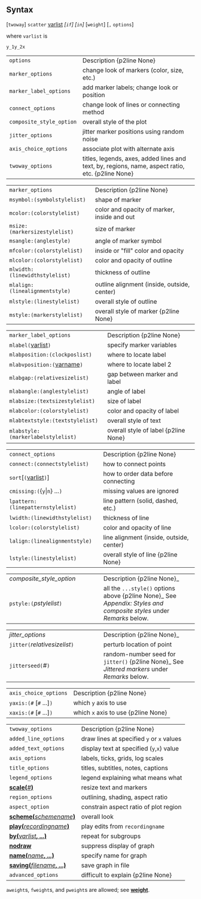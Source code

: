 ## Syntax

\[`twoway`\] `scatter`
[varlist](http://www.stata.com/help.cgi?varlist)
_\[`if`\] \[`in`\]_ \[`weight`\] \[`,`
`options`\]

where `varlist` is

`y_1y_2x`

|                          |                                                                                                  |
|--------------------------|--------------------------------------------------------------------------------------------------|
| `options`                | Description {p2line None}                                                                        |
| `marker_options`         | change look of markers (color, size, etc.)                                                       |
| `marker_label_options`   | add marker labels; change look or position                                                       |
| `connect_options`        | change look of lines or connecting method                                                        |
| `composite_style_option` | overall style of the plot                                                                        |
| `jitter_options`         | jitter marker positions using random noise                                                       |
| `axis_choice_options`    | associate plot with alternate axis                                                               |
| `twoway_options`         | titles, legends, axes, added lines and text, by, regions, name, aspect ratio, etc. {p2line None} |

|                                    |                                             |
|------------------------------------|---------------------------------------------|
| `marker_options`                   | Description {p2line None}                   |
| `msymbol:(symbolstylelist)`    | shape of marker                             |
| `mcolor:(colorstylelist)`      | color and opacity of marker, inside and out |
| `msize:(markersizestylelist)`  | size of marker                              |
| `msangle:(anglestyle)`         | angle of marker symbol                      |
| `mfcolor:(colorstylelist)`     | inside or "fill" color and opacity          |
| `mlcolor:(colorstylelist)`     | color and opacity of outline                |
| `mlwidth:(linewidthstylelist)` | thickness of outline                        |
| `mlalign:(linealignmentstyle)` | outline alignment (inside, outside, center) |
| `mlstyle:(linestylelist)`      | overall style of outline                    |
| `mstyle:(markerstylelist)`     | overall style of marker {p2line None}       |

|                                                                                                 |                                      |
|-------------------------------------------------------------------------------------------------|--------------------------------------|
| `marker_label_options`                                                                          | Description {p2line None}            |
| `mlabel(`[varlist](http://www.stata.com/help.cgi?varlist)`)`         | specify marker variables             |
| `mlabposition:(clockposlist)`                                                               | where to locate label                |
| `mlabvposition:(`[varname](http://www.stata.com/help.cgi?varname)`)` | where to locate label 2              |
| `mlabgap:(relativesizelist)`                                                                | gap between marker and label         |
| `mlabangle:(anglestylelist)`                                                                | angle of label                       |
| `mlabsize:(textsizestylelist)`                                                              | size of label                        |
| `mlabcolor:(colorstylelist)`                                                                | color and opacity of label           |
| `mlabtextstyle:(textstylelist)`                                                             | overall style of text                |
| `mlabstyle:(markerlabelstylelist)`                                                          | overall style of label {p2line None} |

|                                                                                             |                                          |
|---------------------------------------------------------------------------------------------|------------------------------------------|
| `connect_options`                                                                           | Description {p2line None}                |
| `connect:(connectstylelist)`                                                            | how to connect points                    |
| `sort`\[`(`[varlist](http://www.stata.com/help.cgi?varlist)`)`\] | how to order data before connecting      |
| `cmissing:(`{`y`\|`n`} ...`)` | missing values are ignored               |
| `lpattern:(linepatternstylelist)`                                                       | line pattern (solid, dashed, etc.)       |
| `lwidth:(linewidthstylelist)`                                                           | thickness of line                        |
| `lcolor:(colorstylelist)`                                                               | color and opacity of line                |
| `lalign:(linealignmentstyle)`                                                           | line alignment (inside, outside, center) |
| `lstyle:(linestylelist)`                                                                | overall style of line {p2line None}      |

<table id="composite_style_option" class="standard">
<colgroup>
<col style="width: 50%" />
<col style="width: 50%" />
</colgroup>
<tbody>
<tr class="odd">
<td><var class="command">composite_style_option</var></td>
<td>Description <span>{p2line None}_</td>
</tr>
<tr class="even">
<td><code class="command">pstyle:(</code><var class="command">pstylelist</var><code class="command">)</code></td>
<td>all the <code class="command">...style()</code> options above <span>{p2line None}_
See <var class="command">Appendix: Styles and composite styles</var> under <var class="command">Remarks</var> below.</td>
</tr>
</tbody>
</table>

<table id="jitter_options" class="standard">
<colgroup>
<col style="width: 50%" />
<col style="width: 50%" />
</colgroup>
<tbody>
<tr class="odd">
<td><var class="command">jitter_options</var></td>
<td>Description <span>{p2line None}_</td>
</tr>
<tr class="even">
<td><code class="command">jitter(</code><var class="command">relativesizelist</var><code class="command">)</code></td>
<td>perturb location of point</td>
</tr>
<tr class="odd">
<td><code class="command">jitterseed(</code><var class="command">#</var><code class="command">)</code></td>
<td>random-number seed for <code class="command">jitter()</code> <span>{p2line None}_
See <var class="command">Jittered markers</var> under <var class="command">Remarks</var> below.</td>
</tr>
</tbody>
</table>

|                             |                                     |
|-----------------------------|-------------------------------------|
| `axis_choice_options`       | Description {p2line None}           |
| `yaxis:(#` \[`#` ...\]`)` | which `y` axis to use               |
| `xaxis:(#` \[`#` ...\]`)` | which `x` axis to use {p2line None} |

|                                                                                                                                                              |                                           |
|--------------------------------------------------------------------------------------------------------------------------------------------------------------|-------------------------------------------|
| `twoway_options`                                                                                                                                             | Description {p2line None}                 |
| `added_line_options`                                                                                                                                         | draw lines at specified `y` or `x` values |
| `added_text_options`                                                                                                                                         | display text at specified (`y`,`x`) value |
| `axis_options`                                                                                                                                               | labels, ticks, grids, log scales          |
| `title_options`                                                                                                                                              | titles, subtitles, notes, captions        |
| `legend_options`                                                                                                                                             | legend explaining what means what         |
| [<strong>scale(</strong><var class="command">#</var><strong>)</strong>](http://www.stata.com/help.cgi?scale_option)               | resize text and markers                   |
| `region_options`                                                                                                                                             | outlining, shading, aspect ratio          |
| `aspect_option`                                                                                                                                              | constrain aspect ratio of plot region     |
| [<strong>scheme(</strong><var class="command">schemename</var><strong>)</strong>](http://www.stata.com/help.cgi?scheme_option)    | overall look                              |
| [<strong>play(</strong><var class="command">recordingname</var><strong>)</strong>](http://www.stata.com/help.cgi?play_option)     | play edits from `recordingname`           |
| [<strong>by(</strong><var class="command">varlist</var><strong>, ...)</strong>](http://www.stata.com/help.cgi?by_option)          | repeat for subgroups                      |
| [<strong>nodraw</strong>](http://www.stata.com/help.cgi?nodraw_option)                                                            | suppress display of graph                 |
| [<strong>name(</strong><var class="command">name</var><strong>, ...)</strong>](http://www.stata.com/help.cgi?name_option)         | specify name for graph                    |
| [<strong>saving(</strong><var class="command">filename</var><strong>, ...)</strong>](http://www.stata.com/help.cgi?saving_option) | save graph in file                        |
| `advanced_options`                                                                                                                                           | difficult to explain {p2line None}        |

`aweight`s, `fweight`s, and `pweight`s are allowed; see
[<strong>weight</strong>](http://www.stata.com/help.cgi?weight).
